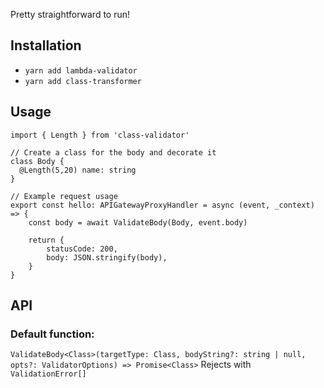 Pretty straightforward to run! 

## Installation

- `yarn add lambda-validator`
- `yarn add class-transformer`

## Usage

```import ValidateBody from 'lambda-validator'
import { Length } from 'class-validator'

// Create a class for the body and decorate it
class Body {
  @Length(5,20) name: string
}

// Example request usage
export const hello: APIGatewayProxyHandler = async (event, _context) => {
	const body = await ValidateBody(Body, event.body)

	return {
		statusCode: 200,
		body: JSON.stringify(body),
	}
}
```

## API

### Default function:
```ValidateBody<Class>(targetType: Class, bodyString?: string | null, opts?: ValidatorOptions) => Promise<Class>```
Rejects with `ValidationError[]`
